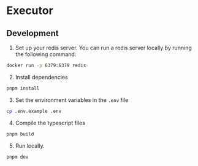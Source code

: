 # Executor

## Development

1. Set up your redis server. You can run a redis server locally by running the following command:
```bash
docker run -p 6379:6379 redis
```

2. Install dependencies
```bash
pnpm install
```

3. Set the environment variables in the `.env` file
```bash
cp .env.example .env
```

4. Compile the typescript files
```bash
pnpm build
```

5. Run locally.

```bash
pnpm dev
```
